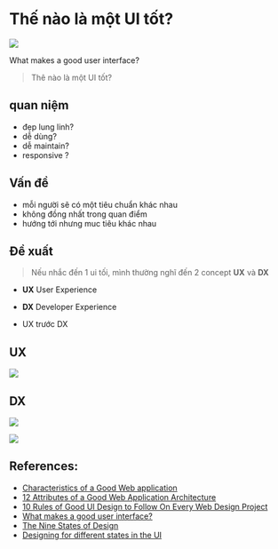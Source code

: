 # Thế nào là một UI tốt?

![](https://webfuel.blob.core.windows.net/webfuel-filesystem/4fba2265-633b-bac3-efd1-08d3e0716398/blog/responsive-design-1.png)

What makes a good user interface?

> Thê nào là một UI tốt?

## quan niệm
- đẹp lung linh?
- dễ dùng?
- dễ maintain?
- responsive ?

## Vấn đề 
- mỗi người sẽ có một tiêu chuẩn khác nhau
- không đồng nhất trong quan điểm
- hướng tới nhưng muc tiêu khác nhau

## Đề xuất
> Nếu nhắc đến 1 ui tối, mình thường nghĩ đến 2 concept **UX** và **DX**

- **UX** User Experience
- **DX** Developer Experience

- UX trước DX

## UX
![](https://www.mondovo.com/blog/wp-content/uploads/2019/05/image-1-7.jpg)

## DX
![](https://miro.medium.com/max/680/1*IRGHmiGsa16stedQvIaZfw.gif)

![](https://hackernoon.com/hn-images/0*pmgC6tviGfb1MSOc.jpg)


## References:
- [Characteristics of a Good Web application](https://www.zensar.com/blogs/2016/06/characteristics-of-a-good-web-application/)
- [12 Attributes of a Good Web Application Architecture](https://www.codeproject.com/Articles/841318/Attributes-of-a-good-web-application-architecture)
- [10 Rules of Good UI Design to Follow On Every Web Design Project](https://www.elegantthemes.com/blog/resources/10-rules-of-good-ui-design-to-follow-on-every-web-design-project)
- [What makes a good user interface?
](http://uw714doc.sco.com/en/SDK_vtcl/vtclgN.style_goodui.html#:~:text=A%20clear%20interface%20helps%20prevent,and%20consistent%20with%20one%20another.)
- [The Nine States of Design](https://uxdesign.cc/designing-for-different-ui-states-87d60130f85f)
- [Designing for different states in the UI](https://medium.com/swlh/the-nine-states-of-design-5bfe9b3d6d85)

